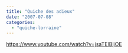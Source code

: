 ```yaml
---
title: "Quiche des adieux"
date: "2007-07-08"
categories: 
  - "quiche-lorraine"
---
```


https://www.youtube.com/watch?v=jsaTElBljOE
